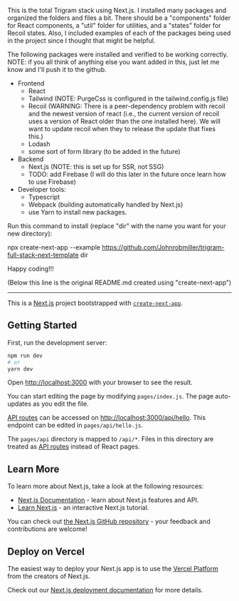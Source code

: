 This is the total Trigram stack using Next.js. I installed many packages and organized the folders and files a bit. There should be a "components" folder for React components, a "util" folder for utilities, and a "states" folder for Recoil states. Also, I included examples of each of the packages being used in the project since I thought that might be helpful.

The following packages were installed and verified to be working correctly. NOTE: if you all think of anything else you want added in this, just let me know and I'll push it to the github.
 - Frontend
   - React
   - Tailwind (NOTE: PurgeCss is configured in the tailwind.config.js file)
   - Recoil (WARNING: There is a peer-dependency problem with recoil and the newest version of react (i.e., the current version of recoil uses a version of React older than the one installed here). We will want to update recoil when they to release the update that fixes this.)
   - Lodash
   - some sort of form library (to be added in the future)
 - Backend
   - Next.js (NOTE: this is set up for SSR, not SSG)
   - TODO: add Firebase (I will do this later in the future once learn how to use Firebase)
 - Developer tools:
   - Typescript
   - Webpack (building automatically handled by Next.js)
   - use Yarn to install new packages.

Run this command to install (replace "dir" with the name you want for your new directory):

npx create-next-app --example https://github.com/Johnrobmiller/trigram-full-stack-next-template dir

Happy coding!!!

(Below this line is the original README.md created using "create-next-app")

------------------------------------------------------

This is a [Next.js](https://nextjs.org/) project bootstrapped with [`create-next-app`](https://github.com/vercel/next.js/tree/canary/packages/create-next-app).

## Getting Started

First, run the development server:

```bash
npm run dev
# or
yarn dev
```

Open [http://localhost:3000](http://localhost:3000) with your browser to see the result.

You can start editing the page by modifying `pages/index.js`. The page auto-updates as you edit the file.

[API routes](https://nextjs.org/docs/api-routes/introduction) can be accessed on [http://localhost:3000/api/hello](http://localhost:3000/api/hello). This endpoint can be edited in `pages/api/hello.js`.

The `pages/api` directory is mapped to `/api/*`. Files in this directory are treated as [API routes](https://nextjs.org/docs/api-routes/introduction) instead of React pages.

## Learn More

To learn more about Next.js, take a look at the following resources:

- [Next.js Documentation](https://nextjs.org/docs) - learn about Next.js features and API.
- [Learn Next.js](https://nextjs.org/learn) - an interactive Next.js tutorial.

You can check out [the Next.js GitHub repository](https://github.com/vercel/next.js/) - your feedback and contributions are welcome!

## Deploy on Vercel

The easiest way to deploy your Next.js app is to use the [Vercel Platform](https://vercel.com/new?utm_medium=default-template&filter=next.js&utm_source=create-next-app&utm_campaign=create-next-app-readme) from the creators of Next.js.

Check out our [Next.js deployment documentation](https://nextjs.org/docs/deployment) for more details.
